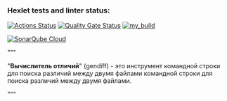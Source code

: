 ### Hexlet tests and linter status:
[![Actions Status](https://github.com/A-leks-andr/python-project-50/actions/workflows/hexlet-check.yml/badge.svg)](https://github.com/A-leks-andr/python-project-50/actions)
[![Quality Gate Status](https://sonarcloud.io/api/project_badges/measure?project=A-leks-andr_python-project-50&metric=alert_status)](https://sonarcloud.io/summary/new_code?id=A-leks-andr_python-project-50)
[![my_build](https://github.com/A-leks-andr/python-project-50/actions/workflows/my_build.yml/badge.svg)](https://github.com/A-leks-andr/python-project-50/actions/workflows/my_build.yml)

[![SonarQube Cloud](https://sonarcloud.io/images/project_badges/sonarcloud-light.svg)](https://sonarcloud.io/summary/new_code?id=A-leks-andr_python-project-50)

"""

"__Вычислитель отличий__" (gendiff) - это инструмент командной строки для поиска различий между двумя файлами командной строки для поиска различий между двумя файлами.

"""